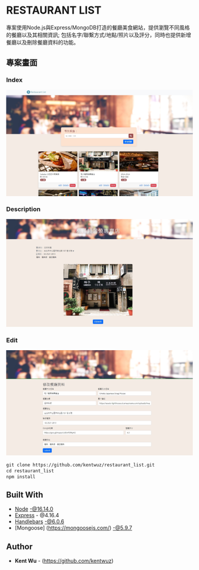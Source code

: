 # RESTAURANT LIST

專案使用Node.js與Express/MongoDB打造的餐廳美食網站，提供瀏覽不同風格的餐廳以及其相關資訊; 包括名字/聯繫方式/地點/照片以及評分，同時也提供新增餐廳以及刪除餐廳資料的功能。

## 專案畫面
### Index
<img src="https://github.com/kentwuz/restaurant_list/blob/main/models/image/index.jpg" style="zoom:50%" />

### Description
<img src="https://github.com/kentwuz/restaurant_list/blob/main/models/image/detail.jpg" style="zoom:50%" />

### Edit
<img src="https://github.com/kentwuz/restaurant_list/blob/main/models/image/edit.jpg" style="zoom:50%" />

```
git clone https://github.com/kentwuz/restaurant_list.git
cd restaurant_list
npm install
```

## Built With
* [Node](https://nodejs.org/) -@16.14.0
* [Express](https://expressjs.com/) - @4.16.4
* [Handlebars](https://www.npmjs.com/package/express-handlebars) -@6.0.6
* [Mongoose] (https://mongoosejs.com/) -@5.9.7

## Author

* **Kent Wu** - (https://github.com/kentwuz)
